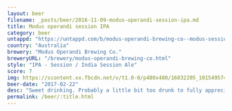 ```yaml
---
layout: beer
filename: _posts/beer/2016-11-09-modus-operandi-session-ipa.md
title: Modus operandi session IPA
category: beer
untappd: "https://untappd.com/b/modus-operandi-brewing-co--modus-session-ipa/1645015"
country: "Australia"
brewery: "Modus Operandi Brewing Co."
breweryURL: "/brewery/modus-operandi-brewing-co.html"
style: "IPA - Session / India Session Ale"
score: 7
img: https://scontent.xx.fbcdn.net/v/t1.0-0/p480x480/16832205_10154957442713745_6249300064063628656_n.jpg?oh=514b8a6a5a4e2c6ee9b6ed1fce623998&oe=59984F15
beer-date: "2017-02-22"
desc: "Sweet drinking. Probably a little bit too drunk to fully appreciate this"
permalink: /beer/:title.html
---
```

